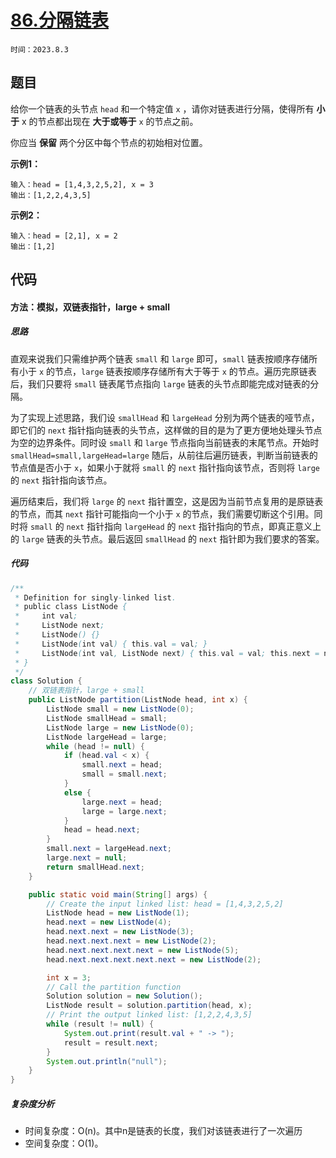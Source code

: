 # [86.分隔链表](https://leetcode.cn/problems/partition-list/)

`时间：2023.8.3`

## 题目

给你一个链表的头节点 `head` 和一个特定值 `x` ，请你对链表进行分隔，使得所有 **小于** x 的节点都出现在 **大于或等于** `x` 的节点之前。

你应当 **保留** 两个分区中每个节点的初始相对位置。

**示例1：**

```
输入：head = [1,4,3,2,5,2], x = 3
输出：[1,2,2,4,3,5]
```

**示例2：**

```
输入：head = [2,1], x = 2
输出：[1,2]
```

## 代码

#### 方法：模拟，双链表指针，large + small

##### 思路

直观来说我们只需维护两个链表 `small` 和 `large` 即可，`small` 链表按顺序存储所有小于 `x` 的节点，`large` 链表按顺序存储所有大于等于 `x` 的节点。遍历完原链表后，我们只要将 `small` 链表尾节点指向 `large` 链表的头节点即能完成对链表的分隔。

为了实现上述思路，我们设 `smallHead` 和 `largeHead` 分别为两个链表的哑节点，即它们的 `next` 指针指向链表的头节点，这样做的目的是为了更方便地处理头节点为空的边界条件。同时设 `small` 和 `large` 节点指向当前链表的末尾节点。开始时 `smallHead=small,largeHead=large` 随后，从前往后遍历链表，判断当前链表的节点值是否小于 `x`，如果小于就将 `small` 的 `next` 指针指向该节点，否则将 `large` 的 `next` 指针指向该节点。

遍历结束后，我们将 `large` 的 `next` 指针置空，这是因为当前节点复用的是原链表的节点，而其 `next` 指针可能指向一个小于 `x` 的节点，我们需要切断这个引用。同时将 `small` 的 `next` 指针指向 `largeHead` 的 `next` 指针指向的节点，即真正意义上的 `large` 链表的头节点。最后返回 `smallHead` 的 `next` 指针即为我们要求的答案。

##### 代码

```java
/**
 * Definition for singly-linked list.
 * public class ListNode {
 *     int val;
 *     ListNode next;
 *     ListNode() {}
 *     ListNode(int val) { this.val = val; }
 *     ListNode(int val, ListNode next) { this.val = val; this.next = next; }
 * }
 */
class Solution {
    // 双链表指针，large + small
    public ListNode partition(ListNode head, int x) {
        ListNode small = new ListNode(0);
        ListNode smallHead = small;
        ListNode large = new ListNode(0);
        ListNode largeHead = large;
        while (head != null) {
            if (head.val < x) {
                small.next = head;
                small = small.next;
            }
            else {
                large.next = head;
                large = large.next;
            }
            head = head.next;
        }
        small.next = largeHead.next;
        large.next = null;
        return smallHead.next;
    }

    public static void main(String[] args) {
        // Create the input linked list: head = [1,4,3,2,5,2]
        ListNode head = new ListNode(1);
        head.next = new ListNode(4);
        head.next.next = new ListNode(3);
        head.next.next.next = new ListNode(2);
        head.next.next.next.next = new ListNode(5);
        head.next.next.next.next.next = new ListNode(2);

        int x = 3;
        // Call the partition function
        Solution solution = new Solution();
        ListNode result = solution.partition(head, x);
        // Print the output linked list: [1,2,2,4,3,5]
        while (result != null) {
            System.out.print(result.val + " -> ");
            result = result.next;
        }
        System.out.println("null");
    }
}
```

##### 复杂度分析

- 时间复杂度：O(n)。其中n是链表的长度，我们对该链表进行了一次遍历
- 空间复杂度：O(1)。